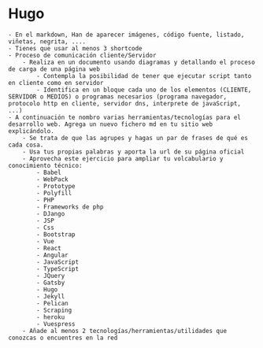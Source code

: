 # Hugo
    - En el markdown, Han de aparecer imágenes, código fuente, listado, viñetas, negrita, ....
    - Tienes que usar al menos 3 shortcode
    - Proceso de comunicación cliente/Servidor
        - Realiza en un documento usando diagramas y detallando el proceso de carga de una página web
            - Contempla la posibilidad de tener que ejecutar script tanto en cliente como en servidor
            - Identifica en un bloque cada uno de los elementos (CLIENTE, SERVIDOR o MEDIOS) o programas necesarios (programa navegador, protocolo http en cliente, servidor dns, interprete de javaScript, ...)
    - A continuación te nombro varias herramientas/tecnologías para el desarrollo web. Agrega un nuevo fichero md en tu sitio web explicándolo.
        - Se trata de que las agrupes y hagas un par de frases de qué es cada cosa.
        - Usa tus propias palabras y aporta la url de su página oficial
        - Aprovecha este ejercicio para ampliar tu volcabulario y conocimiento técnico:
            - Babel 
            - WebPack 
            - Prototype 
            - Polyfill
            - PHP 
            - Frameworks de php
            - DJango 
            - JSP  
            - Css 
            - Bootstrap 
            - Vue 
            - React 
            - Angular 
            - JavaScript 
            - TypeScript  
            - JQuery
            - Gatsby  
            - Hugo  
            - Jekyll  
            - Pelican 
            - Scraping 
            - heroku 
            - Vuespress
        - Añade al menos 2 tecnologías/herramientas/utilidades que conozcas o encuentres en la red
